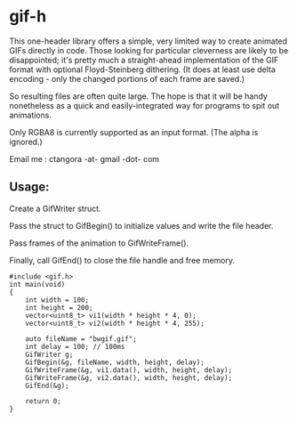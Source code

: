 gif-h
=====

This one-header library offers a simple, very limited way to create animated GIFs directly in code.
Those looking for particular cleverness are likely to be disappointed; it's pretty much a straight-ahead
implementation of the GIF format with optional Floyd-Steinberg dithering. (It does at least use delta
encoding - only the changed portions of each frame are saved.) 

So resulting files are often quite large. The hope is that it will be handy nonetheless as a quick and easily-integrated way for programs to spit out animations.

Only RGBA8 is currently supported as an input format. (The alpha is ignored.) 

Email me : ctangora -at- gmail -dot- com

Usage:
-------------------
Create a GifWriter struct. 

Pass the struct to GifBegin() to initialize values and write the file header.

Pass frames of the animation to GifWriteFrame().

Finally, call GifEnd() to close the file handle and free memory.

    #include <gif.h>
    int main(void)
    {
        int width = 100;
        int height = 200;
        vector<uint8_t> vi1(width * height * 4, 0);
        vector<uint8_t> vi2(width * height * 4, 255);

        auto fileName = "bwgif.gif";
        int delay = 100; // 100ms
        GifWriter g;
        GifBegin(&g, fileName, width, height, delay);
        GifWriteFrame(&g, vi1.data(), width, height, delay);
        GifWriteFrame(&g, vi2.data(), width, height, delay);
        GifEnd(&g);

        return 0;
    }
